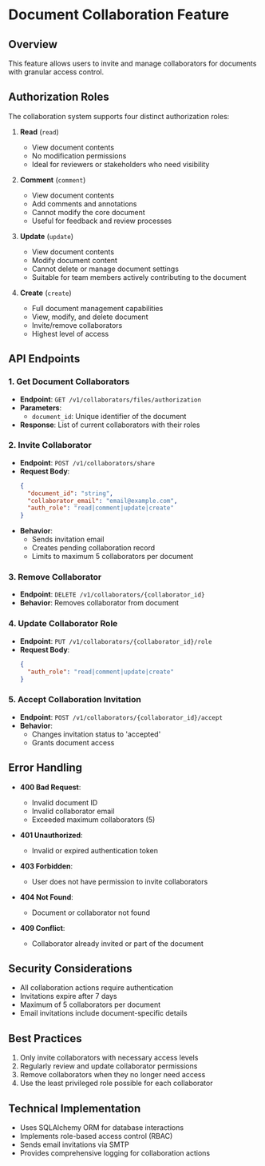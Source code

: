 # Document Collaboration Feature

## Overview
This feature allows users to invite and manage collaborators for documents with granular access control.

## Authorization Roles

The collaboration system supports four distinct authorization roles:

1. **Read** (`read`)
   - View document contents
   - No modification permissions
   - Ideal for reviewers or stakeholders who need visibility

2. **Comment** (`comment`)
   - View document contents
   - Add comments and annotations
   - Cannot modify the core document
   - Useful for feedback and review processes

3. **Update** (`update`)
   - View document contents
   - Modify document content
   - Cannot delete or manage document settings
   - Suitable for team members actively contributing to the document

4. **Create** (`create`)
   - Full document management capabilities
   - View, modify, and delete document
   - Invite/remove collaborators
   - Highest level of access

## API Endpoints

### 1. Get Document Collaborators
- **Endpoint**: `GET /v1/collaborators/files/authorization`
- **Parameters**: 
  - `document_id`: Unique identifier of the document
- **Response**: List of current collaborators with their roles

### 2. Invite Collaborator
- **Endpoint**: `POST /v1/collaborators/share`
- **Request Body**:
  ```json
  {
    "document_id": "string",
    "collaborator_email": "email@example.com",
    "auth_role": "read|comment|update|create"
  }
  ```
- **Behavior**: 
  - Sends invitation email
  - Creates pending collaboration record
  - Limits to maximum 5 collaborators per document

### 3. Remove Collaborator
- **Endpoint**: `DELETE /v1/collaborators/{collaborator_id}`
- **Behavior**: Removes collaborator from document

### 4. Update Collaborator Role
- **Endpoint**: `PUT /v1/collaborators/{collaborator_id}/role`
- **Request Body**:
  ```json
  {
    "auth_role": "read|comment|update|create"
  }
  ```

### 5. Accept Collaboration Invitation
- **Endpoint**: `POST /v1/collaborators/{collaborator_id}/accept`
- **Behavior**: 
  - Changes invitation status to 'accepted'
  - Grants document access

## Error Handling

- **400 Bad Request**: 
  - Invalid document ID
  - Invalid collaborator email
  - Exceeded maximum collaborators (5)

- **401 Unauthorized**: 
  - Invalid or expired authentication token

- **403 Forbidden**: 
  - User does not have permission to invite collaborators

- **404 Not Found**: 
  - Document or collaborator not found

- **409 Conflict**: 
  - Collaborator already invited or part of the document

## Security Considerations

- All collaboration actions require authentication
- Invitations expire after 7 days
- Maximum of 5 collaborators per document
- Email invitations include document-specific details

## Best Practices

1. Only invite collaborators with necessary access levels
2. Regularly review and update collaborator permissions
3. Remove collaborators when they no longer need access
4. Use the least privileged role possible for each collaborator

## Technical Implementation

- Uses SQLAlchemy ORM for database interactions
- Implements role-based access control (RBAC)
- Sends email invitations via SMTP
- Provides comprehensive logging for collaboration actions
